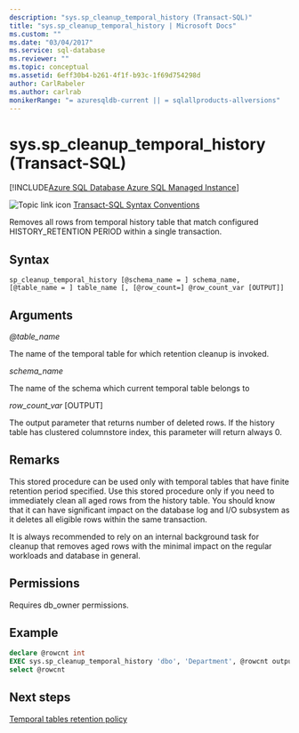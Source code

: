 ```yaml
---
description: "sys.sp_cleanup_temporal_history (Transact-SQL)"
title: "sys.sp_cleanup_temporal_history | Microsoft Docs"
ms.custom: ""
ms.date: "03/04/2017"
ms.service: sql-database
ms.reviewer: ""
ms.topic: conceptual
ms.assetid: 6eff30b4-b261-4f1f-b93c-1f69d754298d
author: CarlRabeler
ms.author: carlrab
monikerRange: "= azuresqldb-current || = sqlallproducts-allversions"
---
```

# sys.sp_cleanup_temporal_history (Transact-SQL)

[!INCLUDE[Azure SQL Database Azure SQL Managed Instance](../../includes/applies-to-version/asdb-asdbmi.md)]

 ![Topic link icon](../../database-engine/configure-windows/media/topic-link.gif "Topic link icon") [Transact-SQL Syntax Conventions](../../t-sql/language-elements/transact-sql-syntax-conventions-transact-sql.md)

Removes all rows from temporal history table that match configured HISTORY_RETENTION PERIOD within a single transaction.

## Syntax

```
sp_cleanup_temporal_history [@schema_name = ] schema_name, [@table_name = ] table_name [, [@row_count=] @row_count_var [OUTPUT]]
```

## Arguments

*\@table_name*

The name of the temporal table for which retention cleanup is invoked.

*schema_name*

The name of the schema which current temporal table belongs to

*row_count_var* [OUTPUT]

The output parameter that returns number of deleted rows. If the history table has clustered columnstore index, this parameter will return always 0.

## Remarks

This stored procedure can be used only with temporal tables that have finite retention period specified.
Use this stored procedure only if you need to immediately clean all aged rows from the history table. You should know that it can have significant impact on the database log and I/O subsystem as it deletes all eligible rows within the same transaction.

It is always recommended to rely on an internal background task for cleanup that removes aged rows with the minimal impact on the regular workloads and database in general.

## Permissions

Requires db_owner permissions.

## Example

```sql
declare @rowcnt int
EXEC sys.sp_cleanup_temporal_history 'dbo', 'Department', @rowcnt output
select @rowcnt
```

## Next steps

[Temporal tables retention policy](https://docs.microsoft.com/azure/sql-database/sql-database-temporal-tables-retention-policy)
